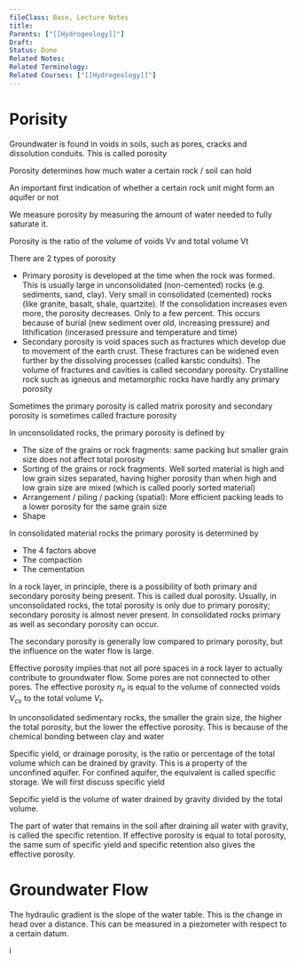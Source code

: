 ```yaml
---
fileClass: Base, Lecture Notes
title: 
Parents: ["[[Hydrogeology]]"]
Draft: 
Status: Done
Related Notes: 
Related Terminology: 
Related Courses: ["[[Hydrogeology]]"]
---
```


# Porisity
Groundwater is found in voids in soils, such as pores, cracks and dissolution conduits. This is called porosity

Porosity determines how much water a certain rock / soil can hold

An important first indication of whether a certain rock unit might form an aquifer or not

We measure porosity by measuring the amount of water needed to fully saturate it. 

Porosity is the ratio of the volume of voids Vv and total volume Vt

There are 2 types of porosity
- Primary porosity is developed at the time when the rock was formed. This is usually large in unconsolidated (non-cemented) rocks (e.g. sediments, sand, clay). Very small in consolidated (cemented) rocks (like granite, basalt, shale, quartzite). If the consolidation increases even more, the porosity decreases. Only to a few percent. This occurs because of burial (new sediment over old, increasing pressure) and lithification (incerased pressure and temperature and time)
- Secondary porosity is void spaces such as fractures which develop due to movement of the earth crust. These fractures can be widened even further by the dissolving processes (called karstic conduits). The volume of fractures and cavities is called secondary porosity. Crystalline rock such as igneous and metamorphic rocks have hardly any primary porosity

Sometimes the primary porosity is called matrix porosity and secondary porosity is sometimes called fracture porosity

In unconsolidated rocks, the primary porosity is defined by
- The size of the grains or rock fragments: same packing but smaller grain size does not affect total porosity
- Sorting of the grains or rock fragments. Well sorted material is high and low grain sizes separated, having higher porosity than when high and low grain size are mixed (which is called poorly sorted material)
- Arrangement / piling / packing (spatial): More efficient packing leads to a lower porosity for the same grain size
- Shape

In consolidated material rocks the primary porosity is determined by
- The 4 factors above
- The compaction
- The cementation

In a rock layer, in principle, there is a possibility of both primary and secondary porosity being present. This is called dual porosity. Usually, in unconsolidated rocks, the total porosity is only due to primary porosity; secondary porosity is almost never present. In consolidated rocks primary as well as secondary porosity can occur.

The secondary porosity is generally low compared to primary porosity, but the influence on the water flow is large. 

Effective porosity implies that not all pore spaces in a rock layer to actually contribute to groundwater flow. Some pores are not connected to other pores. The effective porosity $n_e$ is equal to the volume of connected voids $V_{cv}$ to the total volume $V_t$. 

In unconsolidated sedimentary rocks, the smaller the grain size, the higher the total porosity, but the lower the effective porosity. This is because of the chemical bonding between clay and water

Specific yield, or drainage porosity, is the ratio or percentage of the total volume which can be drained by gravity. This is a property of the unconfined aquifer. For confined aquifer, the equivalent is called specific storage. We will first discuss specific yield

Sepcific yield is the volume of water drained by gravity divided by the total volume.

The part of water that remains in the soil after draining all water with gravity, is called the specific retention. If effective porosity is equal to total porosity, the same sum of specific yield and specific retention also gives the effective porosity. 

# Groundwater Flow
The hydraulic gradient is the slope of the water table. This is the change in head over a distance. This can be measured in a piezometer with respect to a certain datum. 

i